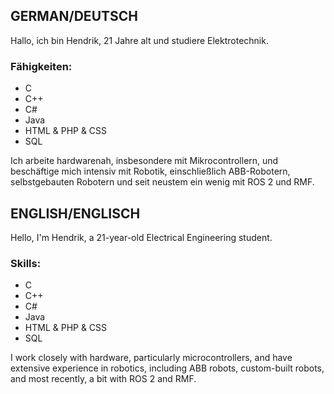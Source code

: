 ## GERMAN/DEUTSCH
Hallo, ich bin Hendrik, 21 Jahre alt und studiere Elektrotechnik. 

### Fähigkeiten:
- C
- C++
- C#
- Java
- HTML & PHP & CSS
- SQL

Ich arbeite hardwarenah, insbesondere mit Mikrocontrollern, und beschäftige mich intensiv mit Robotik, einschließlich ABB-Robotern, selbstgebauten Robotern und seit neustem ein wenig mit ROS 2 und RMF.

## ENGLISH/ENGLISCH
Hello, I'm Hendrik, a 21-year-old Electrical Engineering student. 

### Skills:
- C
- C++
- C#
- Java
- HTML & PHP & CSS
- SQL

I work closely with hardware, particularly microcontrollers, and have extensive experience in robotics, including ABB robots, custom-built robots, and most recently, a bit with ROS 2 and RMF.
